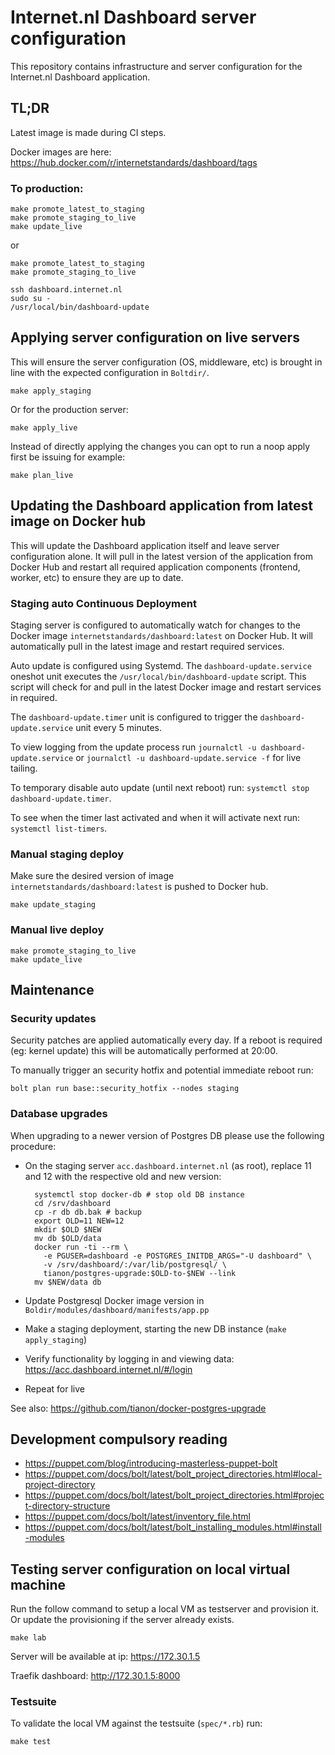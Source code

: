 # Internet.nl Dashboard server configuration

This repository contains infrastructure and server configuration for the Internet.nl Dashboard application.

## TL;DR
Latest image is made during CI steps.

Docker images are here: https://hub.docker.com/r/internetstandards/dashboard/tags

### To production:
```shell
make promote_latest_to_staging
make promote_staging_to_live
make update_live
```

or
```shell
make promote_latest_to_staging
make promote_staging_to_live

ssh dashboard.internet.nl
sudo su -
/usr/local/bin/dashboard-update
```


## Applying server configuration on live servers

This will ensure the server configuration (OS, middleware, etc) is brought in line with the expected configuration in `Boltdir/`.

    make apply_staging

Or for the production server:

    make apply_live

Instead of directly applying the changes you can opt to run a noop apply first be issuing for example:

    make plan_live

## Updating the Dashboard application from latest image on Docker hub

This will update the Dashboard application itself and leave server configuration alone. It will pull in the latest version of the application from Docker Hub and restart all required application components (frontend, worker, etc) to ensure they are up to date.

### Staging auto Continuous Deployment

Staging server is configured to automatically watch for changes to the Docker image `internetstandards/dashboard:latest` on Docker Hub. It will automatically pull in the latest image and restart required services.

Auto update is configured using Systemd. The `dashboard-update.service` oneshot unit executes the `/usr/local/bin/dashboard-update` script. This script will check for and pull in the latest Docker image and restart services in required.

The `dashboard-update.timer` unit is configured to trigger the `dashboard-update.service` unit every 5 minutes.

To view logging from the update process run `journalctl -u dashboard-update.service` or `journalctl -u dashboard-update.service -f` for live tailing.

To temporary disable auto update (until next reboot) run: `systemctl stop dashboard-update.timer`.

To see when the timer last activated and when it will activate next run: `systemctl list-timers`.

### Manual staging deploy

Make sure the desired version of image `internetstandards/dashboard:latest` is pushed to Docker hub.

    make update_staging

### Manual live deploy

    make promote_staging_to_live
    make update_live

## Maintenance

### Security updates

Security patches are applied automatically every day. If a reboot is required (eg: kernel update) this will be automatically performed at 20:00.

To manually trigger an security hotfix and potential immediate reboot run:

    bolt plan run base::security_hotfix --nodes staging

### Database upgrades

When upgrading to a newer version of Postgres DB please use the following procedure:

- On the staging server `acc.dashboard.internet.nl` (as root), replace 11 and 12 with the respective old and new version:

        systemctl stop docker-db # stop old DB instance
        cd /srv/dashboard
        cp -r db db.bak # backup
        export OLD=11 NEW=12
        mkdir $OLD $NEW
        mv db $OLD/data
        docker run -ti --rm \
          -e PGUSER=dashboard -e POSTGRES_INITDB_ARGS="-U dashboard" \
          -v /srv/dashboard/:/var/lib/postgresql/ \
          tianon/postgres-upgrade:$OLD-to-$NEW --link
        mv $NEW/data db

- Update Postgresql Docker image version in `Boldir/modules/dashboard/manifests/app.pp`
- Make a staging deployment, starting the new DB instance (`make apply_staging`)
- Verify functionality by logging in and viewing data: https://acc.dashboard.internet.nl/#/login
- Repeat for live

See also: https://github.com/tianon/docker-postgres-upgrade

## Development compulsory reading

- https://puppet.com/blog/introducing-masterless-puppet-bolt
- https://puppet.com/docs/bolt/latest/bolt_project_directories.html#local-project-directory
- https://puppet.com/docs/bolt/latest/bolt_project_directories.html#project-directory-structure
- https://puppet.com/docs/bolt/latest/inventory_file.html
- https://puppet.com/docs/bolt/latest/bolt_installing_modules.html#install-modules

## Testing server configuration on local virtual machine

Run the follow command to setup a local VM as testserver and provision it. Or update the provisioning if the server already exists.

    make lab

Server will be available at ip: https://172.30.1.5

Traefik dashboard: http://172.30.1.5:8000

### Testsuite

To validate the local VM against the testsuite (`spec/*.rb`) run:

    make test
